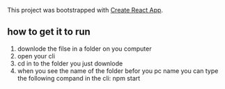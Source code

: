 This project was bootstrapped with [Create React App](https://github.com/facebook/create-react-app).

## how to get it to run 

1. downlode the filse in a folder on you computer 
2. open your cli
3. cd in to the folder you just downlode
4. when you see the name of the folder befor you pc name you can type the following compand in the cli: npm start 


